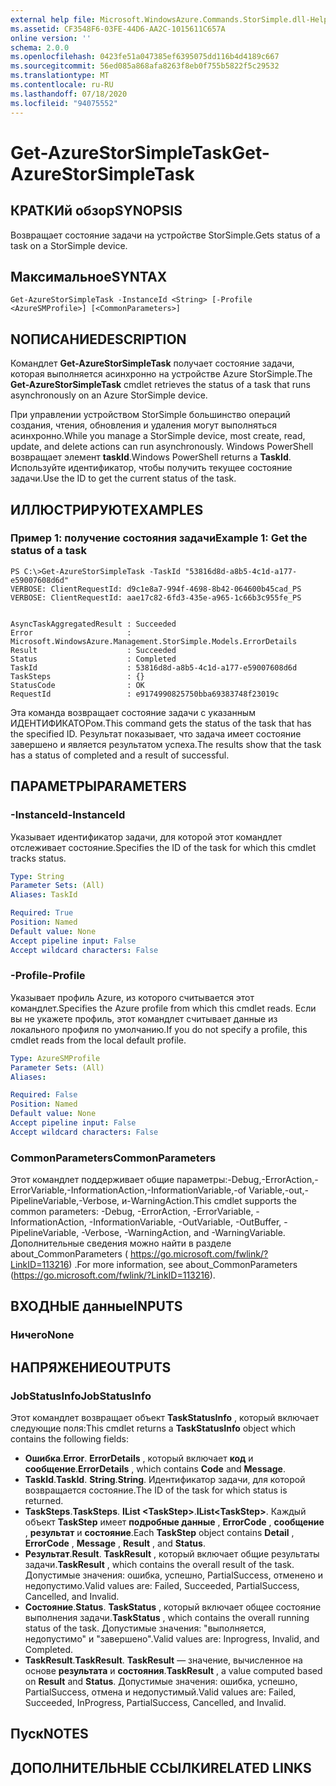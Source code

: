 ```yaml
---
external help file: Microsoft.WindowsAzure.Commands.StorSimple.dll-Help.xml
ms.assetid: CF3548F6-03FE-44D6-AA2C-1015611C657A
online version: ''
schema: 2.0.0
ms.openlocfilehash: 0423fe51a047385ef6395075dd116b4d4189c667
ms.sourcegitcommit: 56ed085a868afa8263f8eb0f755b5822f5c29532
ms.translationtype: MT
ms.contentlocale: ru-RU
ms.lasthandoff: 07/18/2020
ms.locfileid: "94075552"
---
```

# <span data-ttu-id="20faa-101">Get-AzureStorSimpleTask</span><span class="sxs-lookup"><span data-stu-id="20faa-101">Get-AzureStorSimpleTask</span></span>

## <span data-ttu-id="20faa-102">КРАТКИй обзор</span><span class="sxs-lookup"><span data-stu-id="20faa-102">SYNOPSIS</span></span>
<span data-ttu-id="20faa-103">Возвращает состояние задачи на устройстве StorSimple.</span><span class="sxs-lookup"><span data-stu-id="20faa-103">Gets status of a task on a StorSimple device.</span></span>

## <span data-ttu-id="20faa-104">Максимальное</span><span class="sxs-lookup"><span data-stu-id="20faa-104">SYNTAX</span></span>

```
Get-AzureStorSimpleTask -InstanceId <String> [-Profile <AzureSMProfile>] [<CommonParameters>]
```

## <span data-ttu-id="20faa-105">NОПИСАНИЕ</span><span class="sxs-lookup"><span data-stu-id="20faa-105">DESCRIPTION</span></span>
<span data-ttu-id="20faa-106">Командлет **Get-AzureStorSimpleTask** получает состояние задачи, которая выполняется асинхронно на устройстве Azure StorSimple.</span><span class="sxs-lookup"><span data-stu-id="20faa-106">The **Get-AzureStorSimpleTask** cmdlet retrieves the status of a task that runs asynchronously on an Azure StorSimple device.</span></span>

<span data-ttu-id="20faa-107">При управлении устройством StorSimple большинство операций создания, чтения, обновления и удаления могут выполняться асинхронно.</span><span class="sxs-lookup"><span data-stu-id="20faa-107">While you manage a StorSimple device, most create, read, update, and delete actions can run asynchronously.</span></span>
<span data-ttu-id="20faa-108">Windows PowerShell возвращает элемент **taskId**.</span><span class="sxs-lookup"><span data-stu-id="20faa-108">Windows PowerShell returns a **TaskId**.</span></span>
<span data-ttu-id="20faa-109">Используйте идентификатор, чтобы получить текущее состояние задачи.</span><span class="sxs-lookup"><span data-stu-id="20faa-109">Use the ID to get the current status of the task.</span></span>

## <span data-ttu-id="20faa-110">ИЛЛЮСТРИРУЮТ</span><span class="sxs-lookup"><span data-stu-id="20faa-110">EXAMPLES</span></span>

### <span data-ttu-id="20faa-111">Пример 1: получение состояния задачи</span><span class="sxs-lookup"><span data-stu-id="20faa-111">Example 1: Get the status of a task</span></span>
```
PS C:\>Get-AzureStorSimpleTask -TaskId "53816d8d-a8b5-4c1d-a177-e59007608d6d"
VERBOSE: ClientRequestId: d9c1e8a7-994f-4698-8b42-064600b45cad_PS
VERBOSE: ClientRequestId: aae17c82-6fd3-435e-a965-1c66b3c955fe_PS


AsyncTaskAggregatedResult : Succeeded
Error                     : Microsoft.WindowsAzure.Management.StorSimple.Models.ErrorDetails
Result                    : Succeeded
Status                    : Completed
TaskId                    : 53816d8d-a8b5-4c1d-a177-e59007608d6d
TaskSteps                 : {}
StatusCode                : OK
RequestId                 : e9174990825750bba69383748f23019c
```

<span data-ttu-id="20faa-112">Эта команда возвращает состояние задачи с указанным ИДЕНТИФИКАТОРом.</span><span class="sxs-lookup"><span data-stu-id="20faa-112">This command gets the status of the task that has the specified ID.</span></span>
<span data-ttu-id="20faa-113">Результат показывает, что задача имеет состояние завершено и является результатом успеха.</span><span class="sxs-lookup"><span data-stu-id="20faa-113">The results show that the task has a status of completed and a result of successful.</span></span>

## <span data-ttu-id="20faa-114">ПАРАМЕТРЫ</span><span class="sxs-lookup"><span data-stu-id="20faa-114">PARAMETERS</span></span>

### <span data-ttu-id="20faa-115">-InstanceId</span><span class="sxs-lookup"><span data-stu-id="20faa-115">-InstanceId</span></span>
<span data-ttu-id="20faa-116">Указывает идентификатор задачи, для которой этот командлет отслеживает состояние.</span><span class="sxs-lookup"><span data-stu-id="20faa-116">Specifies the ID of the task for which this cmdlet tracks status.</span></span>

```yaml
Type: String
Parameter Sets: (All)
Aliases: TaskId

Required: True
Position: Named
Default value: None
Accept pipeline input: False
Accept wildcard characters: False
```

### <span data-ttu-id="20faa-117">-Profile</span><span class="sxs-lookup"><span data-stu-id="20faa-117">-Profile</span></span>
<span data-ttu-id="20faa-118">Указывает профиль Azure, из которого считывается этот командлет.</span><span class="sxs-lookup"><span data-stu-id="20faa-118">Specifies the Azure profile from which this cmdlet reads.</span></span>
<span data-ttu-id="20faa-119">Если вы не укажете профиль, этот командлет считывает данные из локального профиля по умолчанию.</span><span class="sxs-lookup"><span data-stu-id="20faa-119">If you do not specify a profile, this cmdlet reads from the local default profile.</span></span>

```yaml
Type: AzureSMProfile
Parameter Sets: (All)
Aliases: 

Required: False
Position: Named
Default value: None
Accept pipeline input: False
Accept wildcard characters: False
```

### <span data-ttu-id="20faa-120">CommonParameters</span><span class="sxs-lookup"><span data-stu-id="20faa-120">CommonParameters</span></span>
<span data-ttu-id="20faa-121">Этот командлет поддерживает общие параметры:-Debug,-ErrorAction,-ErrorVariable,-InformationAction,-InformationVariable,-of Variable,-out,-PipelineVariable,-Verbose, и-WarningAction.</span><span class="sxs-lookup"><span data-stu-id="20faa-121">This cmdlet supports the common parameters: -Debug, -ErrorAction, -ErrorVariable, -InformationAction, -InformationVariable, -OutVariable, -OutBuffer, -PipelineVariable, -Verbose, -WarningAction, and -WarningVariable.</span></span> <span data-ttu-id="20faa-122">Дополнительные сведения можно найти в разделе about_CommonParameters ( https://go.microsoft.com/fwlink/?LinkID=113216) .</span><span class="sxs-lookup"><span data-stu-id="20faa-122">For more information, see about_CommonParameters (https://go.microsoft.com/fwlink/?LinkID=113216).</span></span>

## <span data-ttu-id="20faa-123">ВХОДНЫЕ данные</span><span class="sxs-lookup"><span data-stu-id="20faa-123">INPUTS</span></span>

### <span data-ttu-id="20faa-124">Ничего</span><span class="sxs-lookup"><span data-stu-id="20faa-124">None</span></span>

## <span data-ttu-id="20faa-125">НАПРЯЖЕНИЕ</span><span class="sxs-lookup"><span data-stu-id="20faa-125">OUTPUTS</span></span>

### <span data-ttu-id="20faa-126">JobStatusInfo</span><span class="sxs-lookup"><span data-stu-id="20faa-126">JobStatusInfo</span></span>
<span data-ttu-id="20faa-127">Этот командлет возвращает объект **TaskStatusInfo** , который включает следующие поля:</span><span class="sxs-lookup"><span data-stu-id="20faa-127">This cmdlet returns a **TaskStatusInfo** object which contains the following fields:</span></span> 

- <span data-ttu-id="20faa-128">**Ошибка**.</span><span class="sxs-lookup"><span data-stu-id="20faa-128">**Error**.</span></span>
<span data-ttu-id="20faa-129">**ErrorDetails** , который включает **код** и **сообщение**.</span><span class="sxs-lookup"><span data-stu-id="20faa-129">**ErrorDetails** , which contains **Code** and **Message**.</span></span>
- <span data-ttu-id="20faa-130">**TaskId**.</span><span class="sxs-lookup"><span data-stu-id="20faa-130">**TaskId**.</span></span>
<span data-ttu-id="20faa-131">**String**.</span><span class="sxs-lookup"><span data-stu-id="20faa-131">**String**.</span></span>
<span data-ttu-id="20faa-132">Идентификатор задачи, для которой возвращается состояние.</span><span class="sxs-lookup"><span data-stu-id="20faa-132">The ID of the task for which status is returned.</span></span>
- <span data-ttu-id="20faa-133">**TaskSteps**.</span><span class="sxs-lookup"><span data-stu-id="20faa-133">**TaskSteps**.</span></span>
<span data-ttu-id="20faa-134">**IList \<TaskStep\>**.</span><span class="sxs-lookup"><span data-stu-id="20faa-134">**IList\<TaskStep\>**.</span></span>
<span data-ttu-id="20faa-135">Каждый объект **TaskStep** имеет **подробные данные** , **ErrorCode** , **сообщение** , **результат** и **состояние**.</span><span class="sxs-lookup"><span data-stu-id="20faa-135">Each **TaskStep** object contains **Detail** , **ErrorCode** , **Message** , **Result** , and **Status**.</span></span>
- <span data-ttu-id="20faa-136">**Результат**.</span><span class="sxs-lookup"><span data-stu-id="20faa-136">**Result**.</span></span>
<span data-ttu-id="20faa-137">**TaskResult** , который включает общие результаты задачи.</span><span class="sxs-lookup"><span data-stu-id="20faa-137">**TaskResult** , which contains the overall result of the task.</span></span>
<span data-ttu-id="20faa-138">Допустимые значения: ошибка, успешно, PartialSuccess, отменено и недопустимо.</span><span class="sxs-lookup"><span data-stu-id="20faa-138">Valid values are: Failed, Succeeded, PartialSuccess, Cancelled, and Invalid.</span></span>
- <span data-ttu-id="20faa-139">**Состояние**.</span><span class="sxs-lookup"><span data-stu-id="20faa-139">**Status**.</span></span>
<span data-ttu-id="20faa-140">**TaskStatus** , который включает общее состояние выполнения задачи.</span><span class="sxs-lookup"><span data-stu-id="20faa-140">**TaskStatus** , which contains the overall running status of the task.</span></span>
<span data-ttu-id="20faa-141">Допустимые значения: "выполняется, недопустимо" и "завершено".</span><span class="sxs-lookup"><span data-stu-id="20faa-141">Valid values are: Inprogress, Invalid, and Completed.</span></span>
- <span data-ttu-id="20faa-142">**TaskResult**.</span><span class="sxs-lookup"><span data-stu-id="20faa-142">**TaskResult**.</span></span>
<span data-ttu-id="20faa-143">**TaskResult** — значение, вычисленное на основе **результата** и **состояния**.</span><span class="sxs-lookup"><span data-stu-id="20faa-143">**TaskResult** , a value computed based on **Result** and **Status**.</span></span>
<span data-ttu-id="20faa-144">Допустимые значения: ошибка, успешно, PartialSuccess, отмена и недопустимый.</span><span class="sxs-lookup"><span data-stu-id="20faa-144">Valid values are: Failed, Succeeded, InProgress, PartialSuccess, Cancelled, and Invalid.</span></span>

## <span data-ttu-id="20faa-145">Пуск</span><span class="sxs-lookup"><span data-stu-id="20faa-145">NOTES</span></span>

## <span data-ttu-id="20faa-146">ДОПОЛНИТЕЛЬНЫЕ ССЫЛКИ</span><span class="sxs-lookup"><span data-stu-id="20faa-146">RELATED LINKS</span></span>

